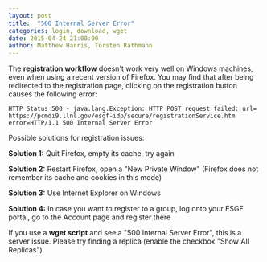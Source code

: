 ```yaml
---
layout: post
title:  "500 Internal Server Error"
categories: login, download, wget
date: 2015-04-24 21:00:00
author: Matthew Harris, Torsten Rathmann
---
```


The **registration workflow** doesn't work very well on Windows machines, even when using a recent version of Firefox. You may find that after being redirected to the registration page, clicking on the registration button causes the following error:

    HTTP Status 500 - java.lang.Exception: HTTP POST request failed: url= https://pcmdi9.llnl.gov/esgf-idp/secure/registrationService.htm error=HTTP/1.1 500 Internal Server Error

Possible solutions for registration issues:

**Solution 1:** Quit Firefox, empty its cache, try again

**Solution 2:** Restart Firefox, open a "New Private Window" (Firefox does not remember its cache and cookies in this mode)

**Solution 3:** Use Internet Explorer on Windows

**Solution 4:** In case you want to register to a group, log onto your ESGF portal, go to the Account page and register there

If you use a **wget script** and see a "500 Internal Server Error", this is a server issue. Please try finding a replica (enable the checkbox "Show All Replicas").

